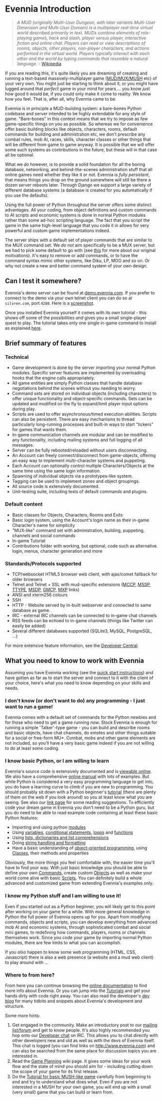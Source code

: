 # Evennia Introduction

> *A MUD (originally Multi-User Dungeon, with later variants Multi-User Dimension and Multi-User
Domain) is a multiplayer real-time virtual world described primarily in text. MUDs combine elements
of role-playing games, hack and slash, player versus player, interactive fiction and online chat.
Players can read or view descriptions of rooms, objects, other players, non-player characters, and
actions performed in the virtual world. Players typically interact with each other and the world by
typing commands that resemble a natural language.* - [Wikipedia](http://en.wikipedia.org/wiki/MUD)

If you are reading this, it's quite likely you are dreaming of creating and running a text-based
massively-multiplayer game ([MUD/MUX/MUSH](http://tinyurl.com/c5sc4bm) etc) of your very own. You
might just be starting to think about it, or you might have lugged around that *perfect* game in
your mind for years ... you know *just* how good it would be, if you could only make it come to
reality. We know how you feel. That is, after all, why Evennia came to be.

Evennia is in principle a MUD-building system: a bare-bones Python codebase and server intended to
be highly extendable for any style of game. "Bare-bones" in this context means that we try to impose
as few game-specific things on you as possible. So whereas we for convenience offer basic building
blocks like objects, characters, rooms, default commands for building and administration etc, we
don't prescribe any combat rules, mob AI, races, skills, character classes or other things that will
be different from game to game anyway. It is possible that we will offer some such systems as
contributions in the future, but these will in that case all be optional.

What we *do* however, is to provide a solid foundation for all the boring database, networking, and
behind-the-scenes administration stuff that all online games need whether they like it or not.
Evennia is *fully persistent*, that means things you drop on the ground somewhere will still be
there a dozen server reboots later. Through Django we support a large variety of different database
systems (a database is created for you automatically if you use the defaults).

Using the full power of Python throughout the server offers some distinct advantages. All your
coding, from object definitions and custom commands to AI scripts and economic systems is  done in
normal Python modules rather than some ad-hoc scripting language. The fact that you script the game
in the same high-level language that you code it in allows for very powerful and custom game
implementations indeed.

The server ships with a default set of player commands that are similar to the MUX command set. We
*do not* aim specifically to be a MUX server, but we had to pick some default to go with (see
[this](./Soft-Code) for more about our original motivations).  It's easy to remove or add commands, or
to have the command syntax mimic other systems, like Diku, LP, MOO and so on. Or why not create a
new and better command system of your own design.

## Can I test it somewhere?

Evennia's demo server can be found at [demo.evennia.com](http://demo.evennia.com). If you prefer to
connect to the demo via your own telnet client you can do so at `silvren.com`, port `4280`. Here is
a [screenshot](./Screenshot).

Once you installed Evennia yourself it comes with its own tutorial - this shows off some of the
possibilities _and_ gives you a small single-player quest to play. The tutorial takes only one
single in-game command to install as explained [here](./Tutorial-World-Introduction).

## Brief summary of features

### Technical

- Game development is done by the server importing your normal Python modules. Specific server
features are implemented by overloading hooks that the engine calls appropriately.
- All game entities are simply Python classes that handle database negotiations behind the scenes
without you needing to worry.
- Command sets are stored on individual objects (including characters) to offer unique functionality
and object-specific commands. Sets can be updated and modified on the fly to expand/limit player
input options during play.
- Scripts are used to offer asynchronous/timed execution abilities. Scripts can also be persistent.
There are easy mechanisms to thread particularly long-running processes and built-in ways to start
"tickers" for games that wants them.
- In-game communication channels are modular and can be modified to any functionality, including
mailing systems and full logging of all messages.
- Server can be fully rebooted/reloaded without users disconnecting.
- An Account can freely connect/disconnect from game-objects, offering an easy way to implement
multi-character systems and puppeting.
- Each Account can optionally control multiple Characters/Objects at the same time using the same
login information.
- Spawning of individual objects via a prototypes-like system.
- Tagging can be used to implement zones and object groupings.
- All source code is extensively documented.
- Unit-testing suite, including tests of default commands and plugins.

### Default content

- Basic classes for Objects, Characters, Rooms and Exits
- Basic login system, using the Account's login name as their in-game Character's name for
simplicity
- "MUX-like" command set with administration, building, puppeting, channels and social commands
- In-game Tutorial
- Contributions folder with working, but optional, code such as alternative login, menus, character
generation and more

### Standards/Protocols supported

- TCP/websocket HTML5 browser web client, with ajax/comet fallback for older browsers
- Telnet and Telnet + SSL with mud-specific extensions ([MCCP](http://tintin.sourceforge.net/mccp/),
[MSSP](http://tintin.sourceforge.net/mssp/), [TTYPE](http://tintin.sourceforge.net/mtts/),
[MSDP](http://tintin.sourceforge.net/msdp/),
[GMCP](https://www.ironrealms.com/rapture/manual/files/FeatGMCP-txt.html),
[MXP](https://www.zuggsoft.com/zmud/mxp.htm) links)
- ANSI and xterm256 colours
- SSH
- HTTP - Website served by in-built webserver and connected to same database as game.
- IRC - external IRC channels can be connected to in-game chat channels
- RSS feeds can be echoed to in-game channels (things like Twitter can easily be added)
- Several different databases supported (SQLite3, MySQL, PostgreSQL, ...)

For more extensive feature information, see the [Developer Central](./Developer-Central).

## What you need to know to work with Evennia

Assuming you have Evennia working (see the [quick start instructions](./Getting-Started)) and have
gotten as far as to start the server and connect to it with the client of your choice, here's what
you need to know depending on your skills and needs.

### I don't know (or don't want to do) any programming - I just want to run a game!

Evennia comes with a default set of commands for the Python newbies and for those who need to get a
game running *now*. Stock Evennia is enough for running a simple 'Talker'-type game - you can build
and describe rooms and basic objects, have chat channels, do emotes and other things suitable for a
social or free-form MU\*. Combat, mobs and other game elements are not included, so you'll have a
very basic game indeed if you are not willing to do at least *some* coding.

### I know basic Python, or I am willing to learn

Evennia's source code is extensively documented and is [viewable online](https://github.com/evennia/evennia). 
We also have a comprehensive [online manual](https://github.com/evennia/evennia/wiki) with lots of examples. 
But while Python is
considered a very easy programming language to get into, you do have a learning curve to climb if
you are new to programming. You should probably sit down
with a Python beginner's [tutorial](http://docs.python.org/tutorial/) (there are plenty of them on
the web if you look around) so you at least know what you are seeing. See also our 
[link page](./Links#wiki-litterature) for some reading suggestions. To efficiently code your dream game in
Evennia you don't need to be a Python guru, but you do need to be able to read example code
containing at least these basic Python features:

- Importing and using python [modules](http://docs.python.org/3.7/tutorial/modules.html)
- Using [variables](http://www.tutorialspoint.com/python/python_variable_types.htm), 
[conditional statements](http://docs.python.org/tutorial/controlflow.html#if-statements),
[loops](http://docs.python.org/tutorial/controlflow.html#for-statements) and
[functions](http://docs.python.org/tutorial/controlflow.html#defining-functions)
- Using [lists, dictionaries and list comprehensions](http://docs.python.org/tutorial/datastructures.html)
- Doing [string handling and formatting](http://docs.python.org/tutorial/introduction.html#strings)
- Have a basic understanding of [object-oriented programming](http://www.tutorialspoint.com/python/python_classes_objects.htm), using
[Classes](http://docs.python.org/tutorial/classes.html), their methods and properties

Obviously, the more things you feel comfortable with, the easier time you'll have to find your way.
With just basic knowledge you should be able to define your own [Commands](./Commands), create custom
[Objects](./Objects) as well as make your world come alive with basic [Scripts](./Scripts). You can
definitely build a whole advanced and customized game from extending Evennia's examples only.

### I know my Python stuff and I am willing to use it!

Even if you started out as a Python beginner, you will likely get to this point after working on
your game for a while.  With more general knowledge in Python the full power of Evennia opens up for
you. Apart from modifying commands, objects and scripts, you can develop everything from advanced
mob AI and economic systems, through sophisticated combat and social mini games, to redefining how
commands, players, rooms or channels themselves work. Since you code your game by importing normal
Python modules, there are few limits to what you can accomplish.

If you *also* happen to know some web programming (HTML, CSS, Javascript) there is also a web
presence (a website and a mud web client) to play around with ...

### Where to from here?

From here you can continue browsing the [online documentation](./index) to
find more info about Evennia. Or you can jump into the [Tutorials](./Tutorials) and get your hands
dirty with code right away. You can also read the developer's [dev blog](https://evennia.blogspot.com/) for many tidbits and snippets about Evennia's development and
structure.

Some more hints:

1. Get engaged in the community. Make an introductory post to our [mailing list/forum](https://groups.google.com/forum/#!forum/evennia) and get to know people. It's also
highly recommended you hop onto our [Developer chat](http://webchat.freenode.net/?channels=evennia&uio=MT1mYWxzZSY5PXRydWUmMTE9MTk1JjEyPXRydWUbb)
on IRC. This allows you to chat directly with other developers new and old as well as with the devs
of Evennia itself. This chat is logged (you can find links on http://www.evennia.com) and can also
be searched from the same place for discussion topics you are interested in.
2. Read the [Game Planning](./Game-Planning) wiki page. It gives some ideas for your work flow and the
state of mind you should aim for - including cutting down the scope of your game for its first
release.
3. Do the [Tutorial for basic MUSH-like game](./Tutorial-for-basic-MUSH-like-game) carefully from
beginning to end and try to understand what does what. Even if you are not interested in a MUSH for
your own game, you will end up with a small (very small) game that you can build or learn from.

